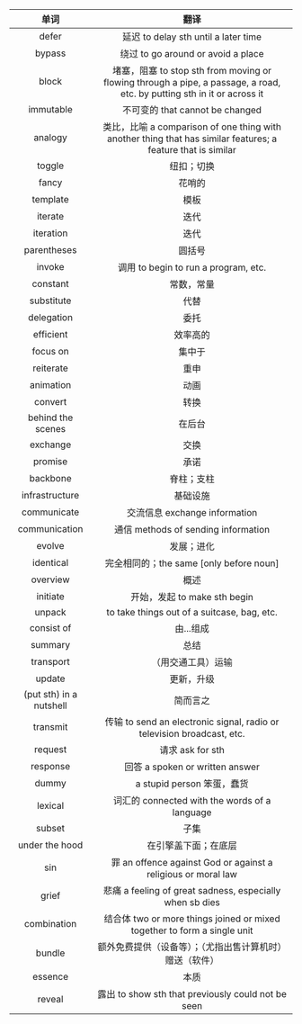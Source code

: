 |          单词           |                                                          翻译                                                           |
| :---------------------: | :---------------------------------------------------------------------------------------------------------------------: |
|          defer          |                                          延迟 to delay sth until a later time                                           |
|         bypass          |                                           绕过 to go around or avoid a place                                            |
|          block          | 堵塞，阻塞 to stop sth from moving or flowing through a pipe, a passage, a road, etc. by putting sth in it or across it |
|        immutable        |                                             不可变的 that cannot be changed                                             |
|         analogy         |      类比，比喻 a comparison of one thing with another thing that has similar features; a feature that is similar       |
|         toggle          |                                                       纽扣；切换                                                        |
|          fancy          |                                                         花哨的                                                          |
|        template         |                                                          模板                                                           |
|         iterate         |                                                          迭代                                                           |
|        iteration        |                                                          迭代                                                           |
|       parentheses       |                                                         圆括号                                                          |
|         invoke          |                                          调用 to begin to run a program, etc.                                           |
|        constant         |                                                       常数，常量                                                        |
|       substitute        |                                                          代替                                                           |
|       delegation        |                                                          委托                                                           |
|        efficient        |                                                        效率高的                                                         |
|        focus on         |                                                         集中于                                                          |
|        reiterate        |                                                          重申                                                           |
|        animation        |                                                          动画                                                           |
|         convert         |                                                          转换                                                           |
|    behind the scenes    |                                                         在后台                                                          |
|        exchange         |                                                          交换                                                           |
|         promise         |                                                          承诺                                                           |
|        backbone         |                                                       脊柱；支柱                                                        |
|     infrastructure      |                                                        基础设施                                                         |
|       communicate       |                                              交流信息 exchange information                                              |
|      communication      |                                           通信 methods of sending information                                           |
|         evolve          |                                                       发展；进化                                                        |
|        identical        |                                         完全相同的；the same [only before noun]                                         |
|        overview         |                                                          概述                                                           |
|        initiate         |                                              开始，发起 to make sth begin                                               |
|         unpack          |                                       to take things out of a suitcase, bag, etc.                                       |
|       consist of        |                                                        由...组成                                                        |
|         summary         |                                                          总结                                                           |
|        transport        |                                                   （用交通工具）运输                                                    |
|         update          |                                                       更新，升级                                                        |
| (put sth) in a nutshell |                                                        简而言之                                                         |
|        transmit         |                         传输 to send an electronic signal, radio or television broadcast, etc.                          |
|         request         |                                                    请求 ask for sth                                                     |
|        response         |                                             回答 a spoken or written answer                                             |
|          dummy          |                                               a stupid person 笨蛋，蠢货                                                |
|         lexical         |                                      词汇的 connected with the words of a language                                      |
|         subset          |                                                          子集                                                           |
|     under the hood      |                                                  在引擎盖下面；在底层                                                   |
|           sin           |                              罪 an offence against God or against a religious or moral law                              |
|          grief          |                                悲痛 a feeling of great sadness, especially when sb dies                                 |
|       combination       |                        结合体 two or more things joined or mixed together to form a single unit                         |
|         bundle          |                                额外免费提供（设备等）；（尤指出售计算机时）赠送（软件）                                 |
|         essence         |                                                          本质                                                           |
|         reveal          |                                   露出 to show sth that previously could not be seen                                    |





